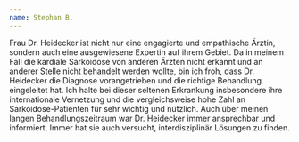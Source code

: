 ```yaml
---
name: Stephan B.
---
```


Frau Dr. Heidecker ist nicht nur eine engagierte und empathische Ärztin, sondern auch eine ausgewiesene Expertin auf ihrem Gebiet.
Da in meinem Fall die kardiale Sarkoidose von anderen Ärzten nicht erkannt und an anderer Stelle nicht behandelt werden wollte, 
bin ich froh, dass Dr. Heidecker die Diagnose vorangetrieben und die richtige Behandlung eingeleitet hat. 
Ich halte bei dieser seltenen Erkrankung insbesondere ihre internationale Vernetzung und die vergleichsweise hohe Zahl 
an Sarkoidose-Patienten für sehr wichtig und nützlich. 
Auch über meinen langen Behandlungszeitraum war Dr. Heidecker immer ansprechbar und informiert. 
Immer hat sie auch versucht, interdisziplinär Lösungen zu finden.
